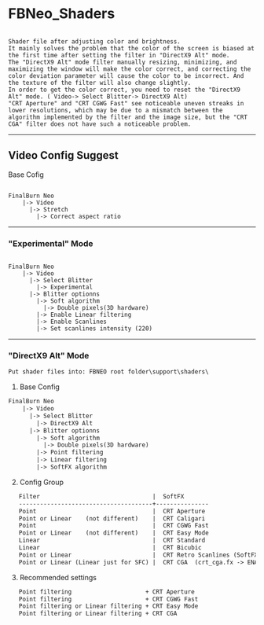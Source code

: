 # FBNeo_Shaders
<pre><code>
Shader file after adjusting color and brightness.
It mainly solves the problem that the color of the screen is biased at the first time after setting the filter in "DirectX9 Alt" mode.
The "DirectX9 Alt" mode filter manually resizing, minimizing, and maximizing the window will make the color correct, and correcting the color deviation parameter will cause the color to be incorrect. And the texture of the filter will also change slightly.
In order to get the color correct, you need to reset the "DirectX9 Alt" mode. ( Video-> Select Blitter-> DirectX9 Alt)
"CRT Aperture" and "CRT CGWG Fast" see noticeable uneven streaks in lower resolutions, which may be due to a mismatch between the algorithm implemented by the filter and the image size, but the "CRT CGA" filter does not have such a noticeable problem.
</code></pre>
<hr>

## Video Config Suggest ##

Base Cofig

<pre><code>
FinalBurn Neo
    |-> Video
      |-> Stretch
        |-> Correct aspect ratio
</code></pre>

<hr>

### "Experimental" Mode ###

<pre><code>
FinalBurn Neo
    |-> Video
      |-> Select Blitter
        |-> Experimental
      |-> Blitter optionns
        |-> Soft algorithm
          |-> Double pixels(3D hardware)
        |-> Enable Linear filtering
        |-> Enable Scanlines
        |-> Set scanlines intensity (220)
</code></pre>

<hr>

### "DirectX9 Alt" Mode ###

```html
Put shader files into: FBNEO root folder\support\shaders\
```

1. Base Config

```html
FinalBurn Neo
    |-> Video
      |-> Select Blitter
        |-> DirectX9 Alt
      |-> Blitter optionns
        |-> Soft algorithm
          |-> Double pixels(3D hardware)
        |-> Point filtering
        |-> Linear filtering
        |-> SoftFX algorithm
```

2. Config Group

```html
   Filter                                |  SoftFX
   --------------------------------------+---------------
   Point                                 |  CRT Aperture
   Point or Linear    (not different)    |  CRT Caligari
   Point                                 |  CRT CGWG Fast
   Point or Linear    (not different)    |  CRT Easy Mode
   Linear                                |  CRT Standard
   Linear                                |  CRT Bicubic
   Point or Linear                       |  CRT Retro Scanlines (SoftFX algorithm -> Select Shader's Settings)
   Point or Linear (Linear just for SFC) |  CRT CGA  (crt_cga.fx -> ENABLE_CURVED_SCREEN -> 1 or 0 )
```

3. Recommended settings

```html
   Point filtering                     + CRT Aperture
   Point filtering                     + CRT CGWG Fast
   Point filtering or Linear filtering + CRT Easy Mode
   Point filtering or Linear filtering + CRT CGA
```
